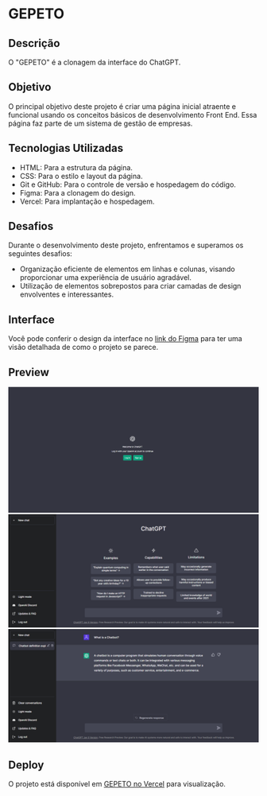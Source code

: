 # GEPETO

## Descrição

O "GEPETO" é a clonagem da interface do ChatGPT.

## Objetivo

O principal objetivo deste projeto é criar uma página inicial atraente e funcional usando os conceitos básicos de desenvolvimento Front End. Essa página faz parte de um sistema de gestão de empresas.

## Tecnologias Utilizadas

- HTML: Para a estrutura da página.
- CSS: Para o estilo e layout da página.
- Git e GitHub: Para o controle de versão e hospedagem do código.
- Figma: Para a clonagem do design.
- Vercel: Para implantação e hospedagem.

## Desafios

Durante o desenvolvimento deste projeto, enfrentamos e superamos os seguintes desafios:

- Organização eficiente de elementos em linhas e colunas, visando proporcionar uma experiência de usuário agradável.
- Utilização de elementos sobrepostos para criar camadas de design envolventes e interessantes.

## Interface

Você pode conferir o design da interface no [link do Figma](https://www.figma.com/community/file/1195654789451470584/chatgpt-user-interface) para ter uma visão detalhada de como o projeto se parece.

## Preview
![Captura de Tela do Sistok](https://github.com/jmbraz/GEPETO/raw/main/Captura-GEPETO.png)
![Captura de Tela do Sistok](https://github.com/jmbraz/GEPETO/raw/main/Captura-GEPETO(1).png)
![Captura de Tela do Sistok](https://github.com/jmbraz/GEPETO/raw/main/Captura-GEPETO(2).png)

## Deploy

O projeto está disponível em [GEPETO no Vercel](https://gepeto-lilac.vercel.app/) para visualização.

